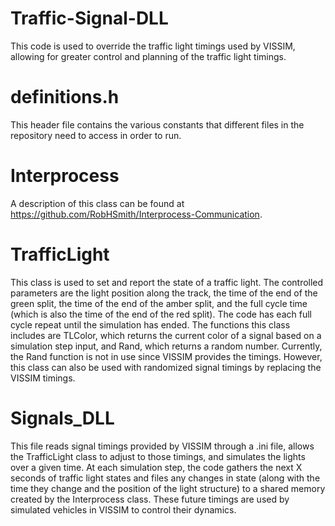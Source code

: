 # Traffic-Signal-DLL

This code is used to override the traffic light timings used by VISSIM, allowing for greater control and planning of the traffic light timings. 

# definitions.h
This header file contains the various constants that different files in the repository need to access in order to run. 

# Interprocess
A description of this class can be found at https://github.com/RobHSmith/Interprocess-Communication.

# TrafficLight
This class is used to set and report the state of a traffic light. The controlled parameters are the light position along the track, the time of the end of the green split, the time of the end of the amber split, and the full cycle time (which is also the time of the end of the red split). The code has each full cycle repeat until the simulation has ended. The functions this class includes are TLColor, which returns the current color of a signal based on a simulation step input, and Rand, which returns a random number. Currently, the Rand function is not in use since VISSIM provides the timings. However, this class can also be used with randomized signal timings by replacing the VISSIM timings.

# Signals_DLL
This file reads signal timings provided by VISSIM through a .ini file, allows the TrafficLight class to adjust to those timings, and simulates the lights over a given time. At each simulation step, the code gathers the next X seconds of traffic light states and files any changes in state (along with the time they change and the position of the light structure) to a shared memory created by the Interprocess class. These future timings are used by simulated vehicles in VISSIM to control their dynamics.
